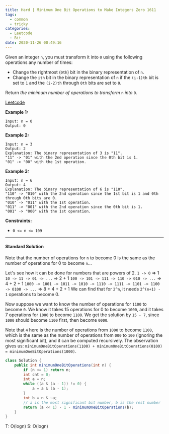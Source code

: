 ```yaml
---
title: Hard | Minimum One Bit Operations to Make Integers Zero 1611
tags:
  - common
  - tricky
categories:
  - Leetcode
  - Bit
date: 2020-11-26 00:49:16
---
```


Given an integer `n`, you must transform it into `0` using the following operations any number of times:

- Change the rightmost (`0th`) bit in the binary representation of `n`.
- Change the `ith` bit in the binary representation of `n` if the `(i-1)th` bit is set to `1` and the `(i-2)th` through `0th` bits are set to `0`.

Return *the minimum number of operations to transform* `n` *into* `0`*.*

[Leetcode](https://leetcode.com/problems/minimum-one-bit-operations-to-make-integers-zero/)

<!--more-->

**Example 1:**

```
Input: n = 0
Output: 0
```

**Example 2:**

```
Input: n = 3
Output: 2
Explanation: The binary representation of 3 is "11".
"11" -> "01" with the 2nd operation since the 0th bit is 1.
"01" -> "00" with the 1st operation.
```

**Example 3:**

```
Input: n = 6
Output: 4
Explanation: The binary representation of 6 is "110".
"110" -> "010" with the 2nd operation since the 1st bit is 1 and 0th through 0th bits are 0.
"010" -> "011" with the 1st operation.
"011" -> "001" with the 2nd operation since the 0th bit is 1.
"001" -> "000" with the 1st operation.
```

**Constraints:**

- `0 <= n <= 109`

---

#### Standard Solution

Note that the number of operations for `n` to become 0 is the same as the number of operations for 0 to become `n`...

Let's see how it can be done for numbers that are powers of 2.
`1 -> 0` => 1
`10 -> 11 -> 01 -> ...` => 2 + 1
`100 -> 101 -> 111 -> 110 -> 010 -> ...` => 4 + 2 + 1
`1000 -> 1001 -> 1011 -> 1010 -> 1110 -> 1111 -> 1101 -> 1100 -> 0100 -> ...` => 8 + 4 + 2 + 1
We can find that for `2^n`, it needs `2^(n+1) - 1` operations to become 0.

Now suppose we want to know the number of operations for `1100` to become `0`. We know it takes 15 operations for 0 to become `1000`, and it takes 7 operations for `1000` to become `1100`. We get the solution by `15 - 7`, since `1000` should become `1100` first, then become `0000`.

Note that `4` here is the number of operations from `1000` to become `1100`, which is the same as the number of operations from `000` to `100` (ignoring the most significant bit), and it can be computed recursively. The observation gives us: `minimumOneBitOperations(1100) + minimumOneBitOperations(0100) = minimumOneBitOperations(1000)`.

```java
class Solution {
    public int minimumOneBitOperations(int n) {
        if (n <= 1) return n;
        int cnt = 0;
        int a = n;
        while ((a & (a - 1)) != 0) {
            a = a & (a - 1);
        }
        int b = n & ~a;
      	// a is the most significant bit number, b is the rest number
        return (a << 1) - 1 - minimumOneBitOperations(b);
    }
}
```

T: O(logn)		S: O(logn)


